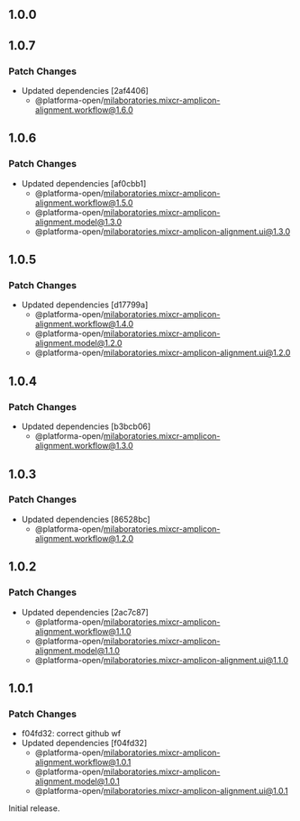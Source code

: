 ## 1.0.0

## 1.0.7

### Patch Changes

- Updated dependencies [2af4406]
  - @platforma-open/milaboratories.mixcr-amplicon-alignment.workflow@1.6.0

## 1.0.6

### Patch Changes

- Updated dependencies [af0cbb1]
  - @platforma-open/milaboratories.mixcr-amplicon-alignment.workflow@1.5.0
  - @platforma-open/milaboratories.mixcr-amplicon-alignment.model@1.3.0
  - @platforma-open/milaboratories.mixcr-amplicon-alignment.ui@1.3.0

## 1.0.5

### Patch Changes

- Updated dependencies [d17799a]
  - @platforma-open/milaboratories.mixcr-amplicon-alignment.workflow@1.4.0
  - @platforma-open/milaboratories.mixcr-amplicon-alignment.model@1.2.0
  - @platforma-open/milaboratories.mixcr-amplicon-alignment.ui@1.2.0

## 1.0.4

### Patch Changes

- Updated dependencies [b3bcb06]
  - @platforma-open/milaboratories.mixcr-amplicon-alignment.workflow@1.3.0

## 1.0.3

### Patch Changes

- Updated dependencies [86528bc]
  - @platforma-open/milaboratories.mixcr-amplicon-alignment.workflow@1.2.0

## 1.0.2

### Patch Changes

- Updated dependencies [2ac7c87]
  - @platforma-open/milaboratories.mixcr-amplicon-alignment.workflow@1.1.0
  - @platforma-open/milaboratories.mixcr-amplicon-alignment.model@1.1.0
  - @platforma-open/milaboratories.mixcr-amplicon-alignment.ui@1.1.0

## 1.0.1

### Patch Changes

- f04fd32: correct github wf
- Updated dependencies [f04fd32]
  - @platforma-open/milaboratories.mixcr-amplicon-alignment.workflow@1.0.1
  - @platforma-open/milaboratories.mixcr-amplicon-alignment.model@1.0.1
  - @platforma-open/milaboratories.mixcr-amplicon-alignment.ui@1.0.1

Initial release.
